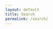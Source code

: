 ```yaml
---
layout: default
title: Search
permalink: /search/
---
```



<script type="text/javascript">
{% include lunr.min.js %}

var searchIndex = lunr(function () {
  this.field('title', {boost: 20}), this.field('categories', {boost: 10}), this.field('body'), this.field('date'), this.ref('id');
});

var xhr = new XMLHttpRequest;
xhr.open("GET", "/searchEntries.json", !0), xhr.onreadystatechange = function() {
    4 === xhr.readyState && 200 == xmlhttp.status && ("undefined" !== typeof JSON, console.log(JSON.parse(xhr.responseText)))
}, xhr.send()

/*
entries.forEach(function (entry) {
    searchIndex.add(entry);
});
*/

/*
http://29a.ch/2014/12/03/full-text-search-example-lunrjs
jQuery(function($) {
    var index,
        store,
        data = $.getJSON(searchIndexUrl);

    data.then(function(data){
        store = data.store,
        // create index
        index = lunr.Index.load(data.index)
    });

    $('.search-field').keyup(function() {
        var query = $(this).val();
        if(query === ''){
            jQuery('.search-results').empty();
        }
        else {
            // perform search
            var results = index.search(query);
            data.then(function(data) {
                $('.search-results').empty().append(
                    results.length ?
                    results.map(function(result){
                        var el = $('<p>')
                            .append($('<a>')
                                .attr('href', result.ref)
                                .text(store[result.ref].title)
                            );
                        if(store[result.ref].abstract){
                            el.after($('<p>').text(store[result.ref].abstract));
                        }
                        return el;
                    }) : $('<p><strong>No results found</strong></p>')
                );
            }); 
        }
    }); 
});
 */

</script>